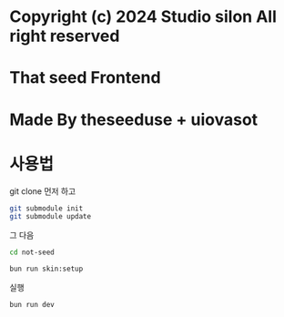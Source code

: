 # Copyright (c) 2024 Studio silon All right reserved

# That seed Frontend

# Made By theseeduse + uiovasot

# 사용법

git clone 먼저 하고

```sh
git submodule init
git submodule update
```

그 다음

```sh
cd not-seed

bun run skin:setup
```

실행

```sh
bun run dev
```
